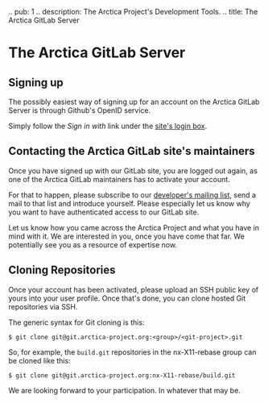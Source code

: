 .. pub: 1
.. description: The Arctica Project's Development Tools.
.. title: The Arctica GitLab Server

# The Arctica GitLab Server

## Signing up

The possibly easiest way of signing up for an account on the Arctica GitLab Server is through Github's OpenID service.

Simply follow the _Sign in with <Github-Logo>_ link under the [site's login box](https://git.arctica-project.org).

## Contacting the Arctica GitLab site's maintainers

Once you have signed up with our GitLab site, you are logged out again, as one of the Arctica GitLab maintainers has to activate your account.

For that to happen, please subscribe to our [developer's mailing list](https://lists.arctica-project.org/listinfo/devs), send a mail to that list and introduce yourself. Please especially let us know why you want to have authenticated access to our GitLab site.

Let us know how you came across the Arctica Project and what you have in mind with it. We are interested in you, once you have come that far. We potentially see you as a resource of expertise now.

## Cloning Repositories

Once your account has been activated, please upload an SSH public key of yours into your user profile. Once that's done, you can clone hosted Git repositories via SSH.

The generic syntax for Git cloning is this:

```
$ git clone git@git.arctica-project.org:<group>/<git-project>.git
```

So, for example, the ``build.git`` repositories in the nx-X11-rebase group can be cloned like this:

```
$ git clone git@git.arctica-project.org:nx-X11-rebase/build.git
```

We are looking forward to your participation. In whatever that may be.
